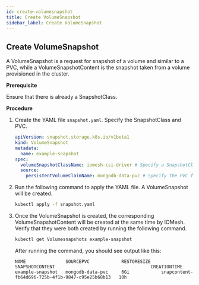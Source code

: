 ```yaml
---
id: create-volumesnapshot
title: Create VolumeSnapshot
sidebar_label: Create VolumeSnapshot
---
```


## Create VolumeSnapshot

A VolumeSnapshot is a request for snapshot of a volume and similar to a PVC, while a VolumeSnapshotContent is the snapshot taken from a volume provisioned in the cluster. 

**Prerequisite**

Ensure that there is already a SnapshotClass.

**Procedure**

1. Create the YAML file `snapshot.yaml`. Specify the SnapshotClass and PVC.

    ```yaml
    apiVersion: snapshot.storage.k8s.io/v1beta1
    kind: VolumeSnapshot
    metadata:
      name: example-snapshot
    spec:
      volumeSnapshotClassName: iomesh-csi-driver # Specify a SnapshotClass such as `iomesh-csi-driver`.
      source:
        persistentVolumeClaimName: mongodb-data-pvc # Specify the PVC for which you want to take a snapshot such as `mongodb-data-pvc`.
    ```

2. Run the following command to apply the YAML file. A VolumeSnapshot will be created.

    ```bash
    kubectl apply -f snapshot.yaml
    ```

3. Once the VolumeSnapshot is created, the corresponding VolumeSnapshotContent will be created at the same time by IOMesh. Verify that they were both created by running the following command.

    ```bash
    kubectl get Volumesnapshots example-snapshot
    ```

    After running the command, you should see output like this:

    ```output
    NAME               SOURCEPVC            RESTORESIZE    SNAPSHOTCONTENT                                    CREATIONTIME
    example-snapshot   mongodb-data-pvc     6Gi            snapcontent-fb64d696-725b-4f1b-9847-c95e25b68b13   10h
    ```
